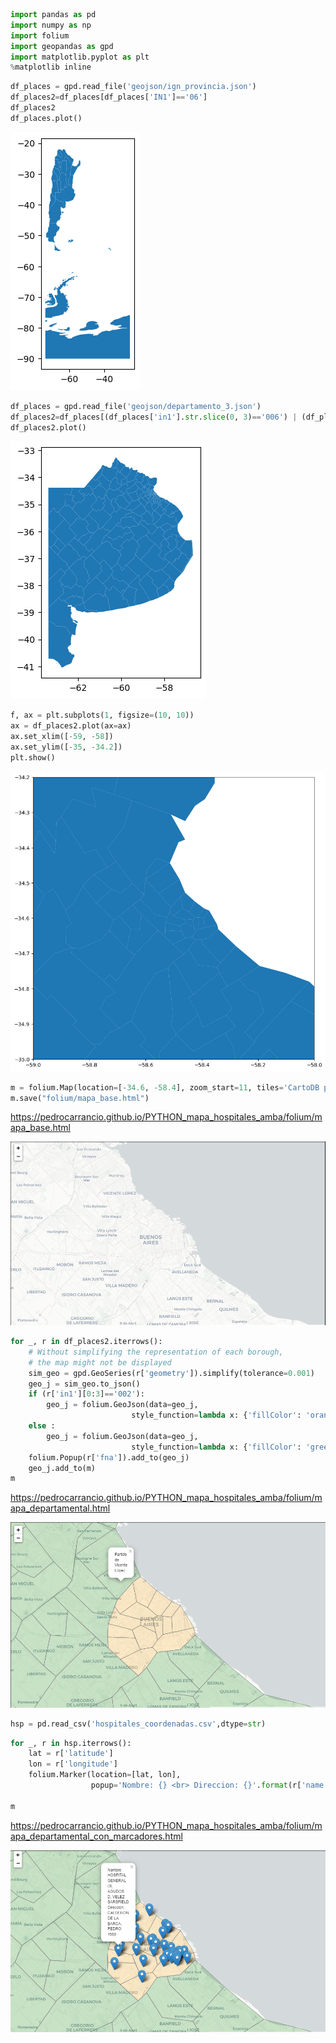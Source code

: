 ```python
import pandas as pd
import numpy as np
import folium
import geopandas as gpd
import matplotlib.pyplot as plt
%matplotlib inline

```

```python
df_places = gpd.read_file('geojson/ign_provincia.json')
df_places2=df_places[df_places['IN1']=='06']
df_places2
df_places.plot()
```
![Argentina](src/argentina.png)

```python
df_places = gpd.read_file('geojson/departamento_3.json')
df_places2=df_places[(df_places['in1'].str.slice(0, 3)=='006') | (df_places['in1'].str.slice(0, 3)=='002')]
df_places2.plot()

```
![BsAs](src/buenos_aires.png)

```python
f, ax = plt.subplots(1, figsize=(10, 10))
ax = df_places2.plot(ax=ax)
ax.set_xlim([-59, -58])
ax.set_ylim([-35, -34.2])
plt.show()
```
![CabayGba](src/caba_y_gba.png)

```python
m = folium.Map(location=[-34.6, -58.4], zoom_start=11, tiles='CartoDB positron')
m.save("folium/mapa_base.html") 
```
https://pedrocarrancio.github.io/PYTHON_mapa_hospitales_amba/folium/mapa_base.html

![MapaBase](src/mapa_base.png)

```python
for _, r in df_places2.iterrows():
    # Without simplifying the representation of each borough,
    # the map might not be displayed
    sim_geo = gpd.GeoSeries(r['geometry']).simplify(tolerance=0.001)
    geo_j = sim_geo.to_json()
    if (r['in1'][0:3]=='002'):
        geo_j = folium.GeoJson(data=geo_j,
                           style_function=lambda x: {'fillColor': 'orange','fillOpacity':0.3})
    else :            
        geo_j = folium.GeoJson(data=geo_j,
                           style_function=lambda x: {'fillColor': 'green','fillOpacity':0.3})            
    folium.Popup(r['fna']).add_to(geo_j)
    geo_j.add_to(m)
m
```
https://pedrocarrancio.github.io/PYTHON_mapa_hospitales_amba/folium/mapa_departamental.html

![MapaDepartamental](src/mapa_departamental.png)
```python
hsp = pd.read_csv('hospitales_coordenadas.csv',dtype=str)

```

```python
for _, r in hsp.iterrows():
    lat = r['latitude']
    lon = r['longitude']
    folium.Marker(location=[lat, lon],
                  popup='Nombre: {} <br> Direccion: {}'.format(r['name'], r['label'])).add_to(m)

m
```
https://pedrocarrancio.github.io/PYTHON_mapa_hospitales_amba/folium/mapa_departamental_con_marcadores.html

![MapaDepartamentalConMarcadores](src/mapa_departamental_con_marcadores.png)